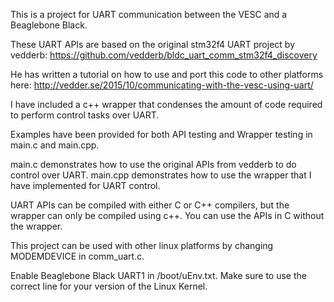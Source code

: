 This is a project for UART communication between the VESC and a Beaglebone Black.

These UART APIs are based on the original stm32f4 UART project by vedderb:
https://github.com/vedderb/bldc_uart_comm_stm32f4_discovery 

He has written a tutorial on how to use and port this code to other platforms here:
http://vedder.se/2015/10/communicating-with-the-vesc-using-uart/

I have included a c++ wrapper that condenses the amount of code
required to perform control tasks over UART.

Examples have been provided for both API testing and Wrapper testing
in main.c and main.cpp. 

main.c demonstrates how to use the original
APIs from vedderb to do control over UART. main.cpp demonstrates how to
use the wrapper that I have implemented for UART control.

UART APIs can be compiled with either C or C++ compilers, but the
wrapper can only be compiled using c++. You can use the APIs in C
without the wrapper.

This project can be used with other linux platforms by changing MODEMDEVICE in comm_uart.c.

Enable Beaglebone Black UART1 in /boot/uEnv.txt. Make sure to use the correct line
for your version of the Linux Kernel.

